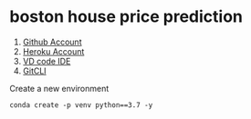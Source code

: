 # boston house price prediction

1. [Github Account](https://github.com)
2. [Heroku Account](https://heroku.com)
3. [VD code IDE](https://code.visualstudio.com)
4. [GitCLI](https://git-scm.com/book/en/v2/Getting-Started-The-Command-Line)


Create a new environment

```
conda create -p venv python==3.7 -y
```